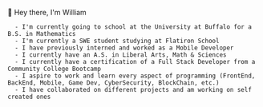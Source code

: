 👋 Hey there, I'm William

      - I'm currently going to school at the University at Buffalo for a B.S. in Mathematics
      - I'm currently a SWE student studying at Flatiron School
      - I have previously interned and worked as a Mobile Developer
      - I currently have an A.S. in Liberal Arts, Math & Sciences
      - I currently have a certification of a Full Stack Developer from a Community College Bootcamp
      - I aspire to work and learn every aspect of programming (FrontEnd, BackEnd, Mobile, Game Dev, CyberSecurity, BlockChain, etc.)
      - I have collaborated on different projects and am working on self created ones

<!---
williamrockowl/williamrockowl is a ✨ special ✨ repository because its `README.md` (this file) appears on your GitHub profile.
You can click the Preview link to take a look at your changes.
--->
